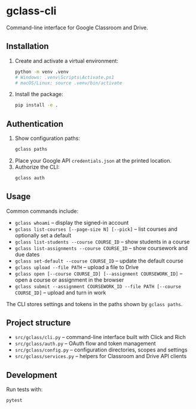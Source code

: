 # gclass-cli

Command-line interface for Google Classroom and Drive.

## Installation

1. Create and activate a virtual environment:
   ```bash
   python -m venv .venv
   # Windows: .venv\Scripts\Activate.ps1
   # macOS/Linux: source .venv/bin/activate
   ```
2. Install the package:
   ```bash
   pip install -e .
   ```

## Authentication

1. Show configuration paths:
   ```bash
   gclass paths
   ```
2. Place your Google API `credentials.json` at the printed location.
3. Authorize the CLI:
   ```bash
   gclass auth
   ```

## Usage

Common commands include:

- `gclass whoami` – display the signed-in account
- `gclass list-courses [--page-size N] [--pick]` – list courses and optionally set a default
- `gclass list-students --course COURSE_ID` – show students in a course
- `gclass list-assignments --course COURSE_ID` – show coursework and due dates
- `gclass set-default --course COURSE_ID` – update the default course
- `gclass upload --file PATH` – upload a file to Drive
- `gclass open [--course COURSE_ID] [--assignment COURSEWORK_ID]` – open a course or assignment in the browser
- `gclass submit --assignment COURSEWORK_ID --file PATH [--course COURSE_ID]` – upload and turn in work

The CLI stores settings and tokens in the paths shown by `gclass paths`.

## Project structure

- `src/gclass/cli.py` – command-line interface built with Click and Rich
- `src/gclass/auth.py` – OAuth flow and token management
- `src/gclass/config.py` – configuration directories, scopes and settings
- `src/gclass/services.py` – helpers for Classroom and Drive API clients

## Development

Run tests with:
```bash
pytest
```
